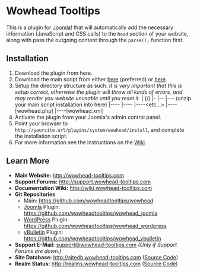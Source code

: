 # Wowhead Tooltips
This is a plugin for [Joomla!](http://www.joomla.org "Joomla!") that will automatically add the necessary information (JavaScript and CSS calls) to the `head` section of your website, along with pass the outgoing content through the `parse();` function first.

## Installation
1.  Download the plugin from here.
2.  Download the main script from either [here](http://wowhead-tooltips.com/downloads/universal) (preferred) or [here](https://github.com/wowheadtooltips/wowhead).
3.  Setup the directory structure as such. *It is very important that this is setup correct, otherwise  the plugin will throw all kinds of errors, and may render you website unusable until you reset it.*
		|<root> (/)
		|-<plugins>
		|--<system>
		|---<wowhead> (unzip your main script installation into here)
		|----<external>
		|----<includes>
		|----<etc...>
		|----[wowhead.php]
		|----[wowhead.xml]
4.  Activate the plugin from your Joomla's admin control panel.
5.  Point your browser to `http://yoursite.url/plugins/system/wowhead/install`, and complete the installation script.
6.  For more information see the instructions on the [Wiki](http://wiki.wowhead-tooltips.com/install:joomla "Wiki").

## Learn More
+ **Main Website:** <http://wowhead-tooltips.com>
+ **Support Forums:** <http://support.wowhead-tooltips.com>
+ **Documentation Wiki:** <http://wiki.wowhead-tooltips.com>
+ **Git Repositories**
	+ Main:  <https://github.com/wowheadtooltips/wowhead>
	+ [Joomla](http://joomla.org "Joomla!") Plugin:  <https://github.com/wowheadtooltips/wowhead_joomla>
	+ [WordPress](http://wordpress.org "WordPress") Plugin:  <https://github.com/wowheadtooltips/wowhead_wordpress>
	+ [vBulletin](http://vbulletin.com "vBulletin") Plugin:  <https://github.com/wowheadtooltips/wowhead_vbulletin>
+ **Support E-Mail:** <support@wowhead-tooltips.com> *(Only if Support Forums are down.)*
+ **Site Database:** <http://sitedb.wowhead-tooltips.com> ([Source Code](https://github.com/wowheadtooltips/sitedb "via GitHub"))
+ **Realm Status:** <http://realms.wowhead-tooltips.com> ([Source Code](https://github.com/wowheadtooltips/realmstatus "via GitHub"))